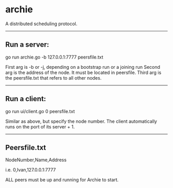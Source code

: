 # archie
A distributed scheduling protocol.

--------------------
Run a server:
--------------------

go run archie.go -b 127.0.0.1:7777 peersfile.txt

First arg is -b or -j, depending on a bootstrap run or a joining run
Second arg is the address of the node. It must be located in peersfile.
Third arg is the peersfile.txt that refers to all other nodes.

---------------
Run a client:
---------------

go run ui/client.go 0 peersfile.txt

Similar as above, but specify the node number. The client automatically runs on the port of its server + 1.

---------------
Peersfile.txt
----------------
NodeNumber,Name,Address

i.e. 
0,Ivan,127.0.0.1:7777

ALL peers must be up and running for Archie to start.
